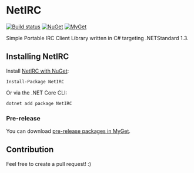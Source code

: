 NetIRC
======
[![Build status](https://github.com/fredimachado/NetIRC/workflows/CI/badge.svg)](https://github.com/fredimachado/NetIRC/actions/workflows/ci.yml)
[![NuGet](https://img.shields.io/nuget/dt/NetIRC.svg)](https://www.nuget.org/packages/NetIRC)
[![MyGet](https://img.shields.io/myget/netirc/v/NetIRC.svg)](https://www.myget.org/feed/netirc/package/nuget/NetIRC)

Simple Portable IRC Client Library written in C# targeting .NETStandard 1.3.

## Installing NetIRC
Install [NetIRC with NuGet](https://www.nuget.org/packages/NetIRC):

    Install-Package NetIRC

Or via the .NET Core CLI:

    dotnet add package NetIRC

### Pre-release
You can download [pre-release packages in MyGet](https://www.myget.org/feed/netirc/package/nuget/NetIRC).

## Contribution
Feel free to create a pull request! :)
